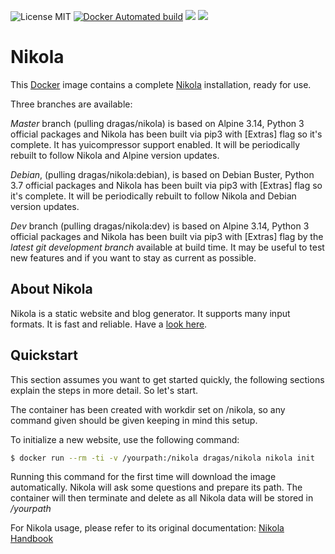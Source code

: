 ![License MIT](https://img.shields.io/badge/license-MIT-blue.svg) [![Docker Automated build](https://img.shields.io/docker/automated/dragas/nikola.svg)](https://hub.docker.com/r/dragas/nikola) [![](https://img.shields.io/docker/stars/dragas/nikola.svg)](https://hub.docker.com/r/dragas/nikola) [![](https://img.shields.io/docker/pulls/dragas/nikola.svg)](https://hub.docker.com/r/dragas/nikola)

# Nikola

This [Docker](https://www.docker.com) image contains a complete [Nikola](https://getnikola.com/) installation, ready for use. 

Three branches are available:

*Master* branch (pulling dragas/nikola) is based on Alpine 3.14, Python 3 official packages and Nikola has been built via pip3 with [Extras] flag so it's complete. It has yuicompressor support enabled. It will be periodically rebuilt to follow Nikola and Alpine version updates.

*Debian*, (pulling dragas/nikola:debian), is based on Debian Buster, Python 3.7 official packages and Nikola has been built via pip3 with [Extras] flag so it's complete. It will be periodically rebuilt to follow Nikola and Debian version updates.

*Dev* branch (pulling dragas/nikola:dev) is based on Alpine 3.14, Python 3 official packages and Nikola has been built via pip3 with [Extras] flag by the *latest git development branch* available at build time. It may be useful to test new features and if you want to stay as current as possible.

## About Nikola

Nikola is a static website and blog generator. It supports many input formats. It is fast and reliable. Have a [look here](https://getnikola.com/).

## Quickstart

This section assumes you want to get started quickly, the following sections explain the
steps in more detail. So let's start.

The container has been created with workdir set on /nikola, so any command given should be given keeping in mind this setup.

To initialize a new website, use the following command:

```bash
$ docker run --rm -ti -v /yourpath:/nikola dragas/nikola nikola init
```

Running this command for the first time will download the image automatically. Nikola will ask some questions and prepare its path. The container will then terminate and delete as all Nikola data will be stored in */yourpath*

For Nikola usage, please refer to its original documentation: [Nikola Handbook](https://getnikola.com/handbook.html)

